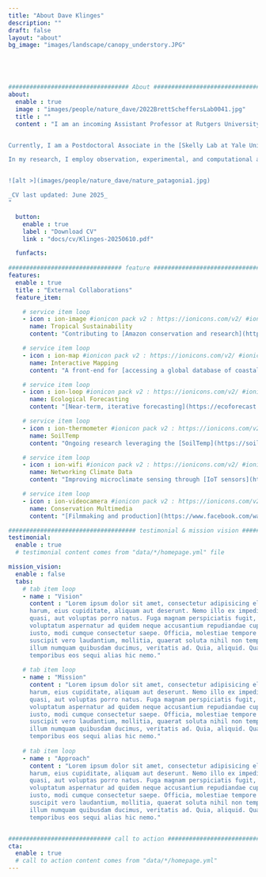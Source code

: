 ```yaml
---
title: "About Dave Klinges"
description: ""
draft: false
layout: "about"
bg_image: "images/landscape/canopy_understory.JPG"





################################## About #####################################
about:
  enable : true
  image : "images/people/nature_dave/2022BrettScheffersLab0041.jpg"
  title : ""
  content : "I am an incoming Assistant Professor at Rutgers University in the [Department of Ecology, Evolution, and Natural Resources](https://deenr.rutgers.edu/) starting Fall 2026.


Currently, I am a Postdoctoral Associate in the [Skelly Lab at Yale University](https://campuspress.yale.edu/skellylab/). I completed my PhD at the University of Florida in the Scheffers Lab (2019-2024), prior to which I held databasing and GIS positions at the Smithsonian, conducted biodiversity monitoring for an agroforestry NGO in the Peruvian Amazon, and graduated in 2017 from Dartmouth College.

In my research, I employ observation, experimental, and computational approaches to explore how climate change and land use change shapes biodiversity and the environment from local to global scales. I attempt to be a “full-stack” ecologist, engaging in ecological research from empirical data collection (namely in Madagsacar) to data curation to statistical and mathematical modeling to application for real-world conservation and management. See my [Research Program](/research/) for more.


![alt >](images/people/nature_dave/nature_patagonia1.jpg)

_CV last updated: June 2025_  
"

  button:
    enable : true
    label : "Download CV"
    link : "docs/cv/Klinges-20250610.pdf"

  funfacts: 
      
################################ feature #####################################
features:
  enable : true
  title : "External Collaborations"
  feature_item:

    # service item loop
    - icon : ion-image #ionicon pack v2 : https://ionicons.com/v2/ #ionicon pack v2 : https://ionicons.com/v2/
      name: Tropical Sustainability
      content: "Contributing to [Amazon conservation and research](https://www.sustainableamazon.org/people) outside of academic settings"

    # service item loop
    - icon : ion-map #ionicon pack v2 : https://ionicons.com/v2/ #ionicon pack v2 : https://ionicons.com/v2/
      name: Interactive Mapping
      content: "A front-end for [accessing a global database of coastal carbon data](https://ccrcn.shinyapps.io/CoastalCarbonAtlas/)"

    # service item loop
    - icon : ion-loop #ionicon pack v2 : https://ionicons.com/v2/ #ionicon pack v2 : https://ionicons.com/v2/
      name: Ecological Forecasting
      content: "[Near-term, iterative forecasting](https://ecoforecast.org/) for conservation and management application."

    # service item loop
    - icon : ion-thermometer #ionicon pack v2 : https://ionicons.com/v2/ #ionicon pack v2 : https://ionicons.com/v2/
      name: SoilTemp
      content: "Ongoing research leveraging the [SoilTemp](https://soiltemp.weebly.com/) global database of soil and near-surface temperatures"

    # service item loop
    - icon : ion-wifi #ionicon pack v2 : https://ionicons.com/v2/ #ionicon pack v2 : https://ionicons.com/v2/
      name: Networking Climate Data
      content: "Improving microclimate sensing through [IoT sensors](https://www.gofundme.com/f/climate-research-madagascar) that wirelessly log and transfer information at a low cost"

    # service item loop
    - icon : ion-videocamera #ionicon pack v2 : https://ionicons.com/v2/ #ionicon pack v2 : https://ionicons.com/v2/
      name: Conservation Multimedia
      content: "[Filmmaking and production](https://www.facebook.com/watch/?ref=external&v=545526302636092) for environmental non-profits"    

#################################### testimonial & mission vision #######################################
testimonial:
  enable : true
  # testimonial content comes from "data/*/homepage.yml" file

mission_vision:
  enable : false
  tabs:
    # tab item loop
    - name : "Vision"
      content : "Lorem ipsum dolor sit amet, consectetur adipisicing elit. Inventore nobis ducimus facere repellat
      harum, eius cupiditate, aliquam aut deserunt. Nemo illo ex impedit autem quod nobis architecto, velit
      quasi, aut voluptas porro natus. Fuga magnam perspiciatis fugit, placeat possimus officia non ducimus
      voluptatum aspernatur ad quidem neque accusantium repudiandae cupiditate nobis corporis, cum facere
      iusto, modi cumque consectetur saepe. Officia, molestiae tempore! Consequatur ipsa consequuntur saepe
      suscipit vero laudantium, mollitia, quaerat soluta nihil non tempore, quos dignissimos quasi ab officiis
      illum numquam quibusdam ducimus, veritatis ad. Quia, aliquid. Quaerat quos ducimus ipsam amet minus
      temporibus eos sequi alias hic nemo."
      
    # tab item loop
    - name : "Mission"
      content : "Lorem ipsum dolor sit amet, consectetur adipisicing elit. Inventore nobis ducimus facere repellat
      harum, eius cupiditate, aliquam aut deserunt. Nemo illo ex impedit autem quod nobis architecto, velit
      quasi, aut voluptas porro natus. Fuga magnam perspiciatis fugit, placeat possimus officia non ducimus
      voluptatum aspernatur ad quidem neque accusantium repudiandae cupiditate nobis corporis, cum facere
      iusto, modi cumque consectetur saepe. Officia, molestiae tempore! Consequatur ipsa consequuntur saepe
      suscipit vero laudantium, mollitia, quaerat soluta nihil non tempore, quos dignissimos quasi ab officiis
      illum numquam quibusdam ducimus, veritatis ad. Quia, aliquid. Quaerat quos ducimus ipsam amet minus
      temporibus eos sequi alias hic nemo."
      
    # tab item loop
    - name : "Approach"
      content : "Lorem ipsum dolor sit amet, consectetur adipisicing elit. Inventore nobis ducimus facere repellat
      harum, eius cupiditate, aliquam aut deserunt. Nemo illo ex impedit autem quod nobis architecto, velit
      quasi, aut voluptas porro natus. Fuga magnam perspiciatis fugit, placeat possimus officia non ducimus
      voluptatum aspernatur ad quidem neque accusantium repudiandae cupiditate nobis corporis, cum facere
      iusto, modi cumque consectetur saepe. Officia, molestiae tempore! Consequatur ipsa consequuntur saepe
      suscipit vero laudantium, mollitia, quaerat soluta nihil non tempore, quos dignissimos quasi ab officiis
      illum numquam quibusdam ducimus, veritatis ad. Quia, aliquid. Quaerat quos ducimus ipsam amet minus
      temporibus eos sequi alias hic nemo."


############################# call to action #################################
cta:
  enable : true
  # call to action content comes from "data/*/homepage.yml"
---
```

